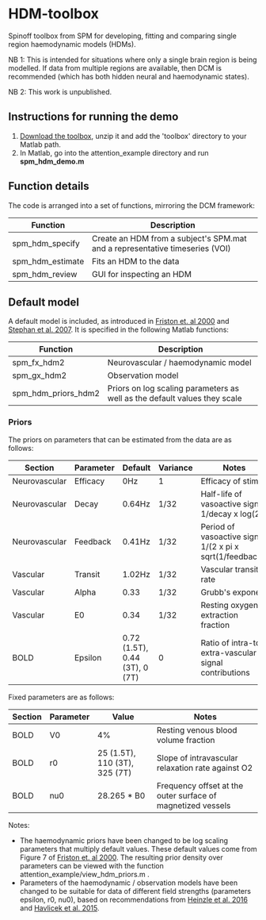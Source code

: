 # HDM-toolbox
Spinoff toolbox from SPM for developing, fitting and comparing single region haemodynamic models (HDMs).

NB 1: This is intended for situations where only a single brain region is being modelled. If data from multiple regions are available, then DCM is recommended (which has both hidden neural and haemodynamic states).

NB 2: This work is unpublished.

## Instructions for running the demo
1. [Download the toolbox](https://github.com/pzeidman/HDM-toolbox/archive/master.zip), unzip it and add the 'toolbox' directory to your Matlab path.
2. In Matlab, go into the attention_example directory and run **spm_hdm_demo.m**

## Function details
The code is arranged into a set of functions, mirroring the DCM framework:

|Function|Description|
|--------|-----------|
|spm_hdm_specify|Create an HDM from a subject's SPM.mat and a representative timeseries (VOI)|
|spm_hdm_estimate|Fits an HDM to the data|
|spm_hdm_review|GUI for inspecting an HDM|

## Default model
A default model is included, as introduced in [Friston et. al 2000](https://doi.org/10.1006/nimg.2000.0630) and [Stephan et al. 2007](https://doi.org/10.1016/j.neuroimage.2007.07.040). It is specified in the following Matlab functions:

|Function|Description|
|--------|-----------|
|spm_fx_hdm2|Neurovascular / haemodynamic model|
|spm_gx_hdm2|Observation model|
|spm_hdm_priors_hdm2|Priors on log scaling parameters as well as the default values they scale|

### Priors
The priors on parameters that can be estimated from the data are as follows:

|Section|Parameter|Default|Variance|Notes|
|-------|---------|-----------|--------|-----|
|Neurovascular|Efficacy|0Hz|1|Efficacy of stimuli|
|Neurovascular|Decay|0.64Hz|1/32|Half-life of vasoactive signal: 1/decay x log(2)|
|Neurovascular|Feedback|0.41Hz|1/32|Period of vasoactive signal: 1/(2 x pi x sqrt(1/feedback))|
|Vascular|Transit|1.02Hz|1/32|Vascular transit rate|
|Vascular|Alpha|0.33|1/32|Grubb's exponent|
|Vascular|E0|0.34|1/32|Resting oxygen extraction fraction|
|BOLD|Epsilon|0.72 (1.5T), 0.44 (3T), 0 (7T)|0|Ratio of intra-to extra-vascular signal contributions|

Fixed parameters are as follows:

|Section|Parameter|Value|Notes|
|-------|---------|-----|-----|
|BOLD|V0|4%|Resting venous blood volume fraction|
|BOLD|r0|25 (1.5T), 110 (3T), 325 (7T)|Slope of intravascular relaxation rate against O2|
|BOLD|nu0|28.265 * B0|Frequency offset at the outer surface of magnetized vessels|

Notes:
- The haemodynamic priors have been changed to be log scaling parameters that multiply default values. These default values come from Figure 7 of  [Friston et. al 2000](https://doi.org/10.1006/nimg.2000.0630). The resulting prior density over parameters can be viewed with the function attention_example/view_hdm_priors.m .
- Parameters of the haemodynamic / observation models have been changed to be suitable for data of different field strengths (parameters epsilon, r0, nu0), based on recommendations from [Heinzle et al. 2016](https://doi.org/10.1016/j.neuroimage.2015.10.025) and [Havlicek et al. 2015](https://doi.org/10.1016/j.neuroimage.2015.07.078).
